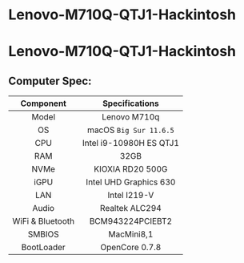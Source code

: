 # Lenovo-M710Q-QTJ1-Hackintosh

# Lenovo-M710Q-QTJ1-Hackintosh
## Computer Spec:

|   Component   |    Specifications |
| :------: | :-----------------------: |
| Model |     Lenovo M710q      |
| OS |     macOS  `Big Sur 11.6.5`      |
|  CPU  |   Intel i9-10980H ES QTJ1   |
|   RAM   |           32GB            |
|  NVMe  | KIOXIA RD20 500G |
|   iGPU   | Intel UHD Graphics 630 |
|  LAN  |            Intel I219-V            |
|   Audio   |      Realtek ALC294       |
|   WiFi & Bluetooth   | BCM943224PCIEBT2  |
|   SMBIOS   | MacMini8,1 |
|   BootLoader   | OpenCore 0.7.8 |
